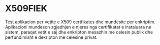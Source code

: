 # X509FIEK
Test aplikacion per vetite e X509 certfikates dhe mundesite per enkriptim.
Aplikacioni mundeson zgjedhjen e njeres nga certifikatat e instaluara ne sistem,
paraqet vetit e saj dhe enkripton mesazhin me celesin publik dhe perfundimisht e 
dekripton me celesine privat.
